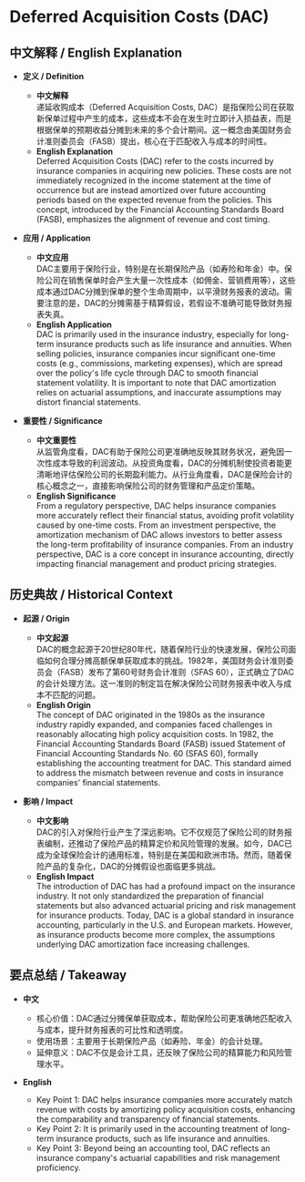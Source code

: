 # Deferred Acquisition Costs (DAC)

## 中文解释 / English Explanation

* **定义 / Definition**  
  - **中文解释**  
    递延收购成本（Deferred Acquisition Costs, DAC）是指保险公司在获取新保单过程中产生的成本，这些成本不会在发生时立即计入损益表，而是根据保单的预期收益分摊到未来的多个会计期间。这一概念由美国财务会计准则委员会（FASB）提出，核心在于匹配收入与成本的时间性。  
  - **English Explanation**  
    Deferred Acquisition Costs (DAC) refer to the costs incurred by insurance companies in acquiring new policies. These costs are not immediately recognized in the income statement at the time of occurrence but are instead amortized over future accounting periods based on the expected revenue from the policies. This concept, introduced by the Financial Accounting Standards Board (FASB), emphasizes the alignment of revenue and cost timing.

* **应用 / Application**  
  - **中文应用**  
    DAC主要用于保险行业，特别是在长期保险产品（如寿险和年金）中。保险公司在销售保单时会产生大量一次性成本（如佣金、营销费用等），这些成本通过DAC分摊到保单的整个生命周期中，以平滑财务报表的波动。需要注意的是，DAC的分摊需基于精算假设，若假设不准确可能导致财务报表失真。  
  - **English Application**  
    DAC is primarily used in the insurance industry, especially for long-term insurance products such as life insurance and annuities. When selling policies, insurance companies incur significant one-time costs (e.g., commissions, marketing expenses), which are spread over the policy's life cycle through DAC to smooth financial statement volatility. It is important to note that DAC amortization relies on actuarial assumptions, and inaccurate assumptions may distort financial statements.

* **重要性 / Significance**  
  - **中文重要性**  
    从监管角度看，DAC有助于保险公司更准确地反映其财务状况，避免因一次性成本导致的利润波动。从投资角度看，DAC的分摊机制使投资者能更清晰地评估保险公司的长期盈利能力。从行业角度看，DAC是保险会计的核心概念之一，直接影响保险公司的财务管理和产品定价策略。  
  - **English Significance**  
    From a regulatory perspective, DAC helps insurance companies more accurately reflect their financial status, avoiding profit volatility caused by one-time costs. From an investment perspective, the amortization mechanism of DAC allows investors to better assess the long-term profitability of insurance companies. From an industry perspective, DAC is a core concept in insurance accounting, directly impacting financial management and product pricing strategies.

## 历史典故 / Historical Context

* **起源 / Origin**  
  - **中文起源**  
    DAC的概念起源于20世纪80年代，随着保险行业的快速发展，保险公司面临如何合理分摊高额保单获取成本的挑战。1982年，美国财务会计准则委员会（FASB）发布了第60号财务会计准则（SFAS 60），正式确立了DAC的会计处理方法。这一准则的制定旨在解决保险公司财务报表中收入与成本不匹配的问题。  
  - **English Origin**  
    The concept of DAC originated in the 1980s as the insurance industry rapidly expanded, and companies faced challenges in reasonably allocating high policy acquisition costs. In 1982, the Financial Accounting Standards Board (FASB) issued Statement of Financial Accounting Standards No. 60 (SFAS 60), formally establishing the accounting treatment for DAC. This standard aimed to address the mismatch between revenue and costs in insurance companies' financial statements.

* **影响 / Impact**  
  - **中文影响**  
    DAC的引入对保险行业产生了深远影响。它不仅规范了保险公司的财务报表编制，还推动了保险产品的精算定价和风险管理的发展。如今，DAC已成为全球保险会计的通用标准，特别是在美国和欧洲市场。然而，随着保险产品的复杂化，DAC的分摊假设也面临更多挑战。  
  - **English Impact**  
    The introduction of DAC has had a profound impact on the insurance industry. It not only standardized the preparation of financial statements but also advanced actuarial pricing and risk management for insurance products. Today, DAC is a global standard in insurance accounting, particularly in the U.S. and European markets. However, as insurance products become more complex, the assumptions underlying DAC amortization face increasing challenges.

## 要点总结 / Takeaway

* **中文**  
  - 核心价值：DAC通过分摊保单获取成本，帮助保险公司更准确地匹配收入与成本，提升财务报表的可比性和透明度。  
  - 使用场景：主要用于长期保险产品（如寿险、年金）的会计处理。  
  - 延伸意义：DAC不仅是会计工具，还反映了保险公司的精算能力和风险管理水平。  

* **English**  
  - Key Point 1: DAC helps insurance companies more accurately match revenue with costs by amortizing policy acquisition costs, enhancing the comparability and transparency of financial statements.  
  - Key Point 2: It is primarily used in the accounting treatment of long-term insurance products, such as life insurance and annuities.  
  - Key Point 3: Beyond being an accounting tool, DAC reflects an insurance company's actuarial capabilities and risk management proficiency.
